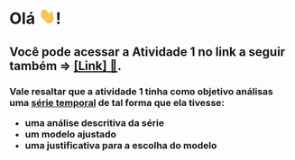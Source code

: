 <h1 >Olá <img src="https://github.com/mori-mkm/mori-mkm/blob/main/wave.gif" width="30px">!</h1>
<h2>Você pode acessar a Atividade 1 no link a seguir também => <a href="https://github.com/mori-mkm/UFSCar/blob/main/Series/modelos/Atividade1.ipynb" target="blank">[Link] 🚀</a>.</h2>


<h3>Vale resaltar que a atividade 1 tinha como objetivo análisas uma <a href="https://github.com/mori-mkm/UFSCar/blob/main/Series/modelos/serie.csv" target="blank">série temporal</a> de tal forma que ela tivesse:

- uma análise descritiva da série
- um modelo ajustado
- uma justificativa para a escolha do modelo  <h3>
  
